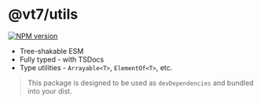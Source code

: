 # @vt7/utils

[![NPM version](https://img.shields.io/npm/v/@vt7/utils?color=a1b858&label=)](https://www.npmjs.com/package/@vt7/utils)

- Tree-shakable ESM
- Fully typed - with TSDocs
- Type utilities - `Arrayable<T>`, `ElementOf<T>`, etc.

> This package is designed to be used as `devDependencies` and bundled into your dist.
